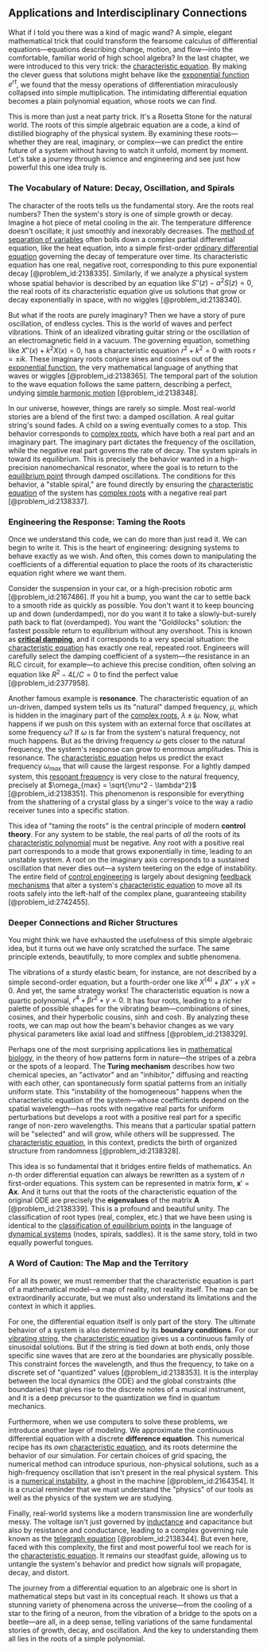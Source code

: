 ## Applications and Interdisciplinary Connections

What if I told you there was a kind of magic wand? A simple, elegant mathematical trick that could transform the fearsome calculus of differential equations—equations describing change, motion, and flow—into the comfortable, familiar world of high school algebra? In the last chapter, we were introduced to this very trick: the [characteristic equation](@article_id:148563). By making the clever guess that solutions might behave like the [exponential function](@article_id:160923) $e^{rt}$, we found that the messy operations of differentiation miraculously collapsed into simple multiplication. The intimidating differential equation becomes a plain polynomial equation, whose roots we can find.

This is more than just a neat party trick. It's a Rosetta Stone for the natural world. The roots of this simple algebraic equation are a code, a kind of distilled biography of the physical system. By examining these roots—whether they are real, imaginary, or complex—we can predict the entire future of a system without having to watch it unfold, moment by moment. Let's take a journey through science and engineering and see just how powerful this one idea truly is.

### The Vocabulary of Nature: Decay, Oscillation, and Spirals

The character of the roots tells us the fundamental story. Are the roots real numbers? Then the system's story is one of simple growth or decay. Imagine a hot piece of metal cooling in the air. The temperature difference doesn't oscillate; it just smoothly and inexorably decreases. The [method of separation of variables](@article_id:196826) often boils down a complex partial differential equation, like the heat equation, into a simple first-order [ordinary differential equation](@article_id:168127) governing the decay of temperature over time. Its characteristic equation has one real, negative root, corresponding to this pure exponential decay [@problem_id:2138335]. Similarly, if we analyze a physical system whose spatial behavior is described by an equation like $S''(z) - \alpha^2 S(z) = 0$, the real roots of its characteristic equation give us solutions that grow or decay exponentially in space, with no wiggles [@problem_id:2138340].

But what if the roots are purely imaginary? Then we have a story of pure oscillation, of endless cycles. This is the world of waves and perfect vibrations. Think of an idealized vibrating guitar string or the oscillation of an electromagnetic field in a vacuum. The governing equation, something like $X''(x) + k^2 X(x) = 0$, has a characteristic equation $r^2 + k^2 = 0$ with roots $r = \pm ik$. These imaginary roots conjure sines and cosines out of the [exponential function](@article_id:160923), the very mathematical language of anything that waves or wiggles [@problem_id:2138365]. The temporal part of the solution to the wave equation follows the same pattern, describing a perfect, undying [simple harmonic motion](@article_id:148250) [@problem_id:2138348].

In our universe, however, things are rarely so simple. Most real-world stories are a blend of the first two: a damped oscillation. A real guitar string's sound fades. A child on a swing eventually comes to a stop. This behavior corresponds to [complex roots](@article_id:172447), which have both a real part and an imaginary part. The imaginary part dictates the frequency of the oscillation, while the negative real part governs the rate of decay. The system spirals in toward its equilibrium. This is precisely the behavior wanted in a high-precision nanomechanical resonator, where the goal is to return to the [equilibrium point](@article_id:272211) through damped oscillations. The conditions for this behavior, a "stable spiral," are found directly by ensuring the [characteristic equation](@article_id:148563) of the system has [complex roots](@article_id:172447) with a negative real part [@problem_id:2138337].

### Engineering the Response: Taming the Roots

Once we understand this code, we can do more than just read it. We can begin to write it. This is the heart of engineering: designing systems to behave exactly as we wish. And often, this comes down to manipulating the coefficients of a differential equation to place the roots of its characteristic equation right where we want them.

Consider the suspension in your car, or a high-precision robotic arm [@problem_id:2167486]. If you hit a bump, you want the car to settle back to a smooth ride as quickly as possible. You don't want it to keep bouncing up and down (underdamped), nor do you want it to take a slowly-but-surely path back to flat (overdamped). You want the "Goldilocks" solution: the fastest possible return to equilibrium without any overshoot. This is known as **[critical damping](@article_id:154965)**, and it corresponds to a very special situation: the [characteristic equation](@article_id:148563) has exactly one real, repeated root. Engineers will carefully select the damping coefficient of a system—the resistance in an RLC circuit, for example—to achieve this precise condition, often solving an equation like $R^2 - 4L/C = 0$ to find the perfect value [@problem_id:2377958].

Another famous example is **resonance**. The characteristic equation of an un-driven, damped system tells us its "natural" damped frequency, $\mu$, which is hidden in the imaginary part of the [complex roots](@article_id:172447), $\lambda \pm i\mu$. Now, what happens if we push on this system with an external force that oscillates at some frequency $\omega$? If $\omega$ is far from the system's natural frequency, not much happens. But as the driving frequency $\omega$ gets closer to the natural frequency, the system's response can grow to enormous amplitudes. This is resonance. The [characteristic equation](@article_id:148563) helps us predict the exact frequency $\omega_{max}$ that will cause the largest response. For a lightly damped system, this [resonant frequency](@article_id:265248) is very close to the natural frequency, precisely at $\omega_{max} = \sqrt{\mu^2 - \lambda^2}$ [@problem_id:2138351]. This phenomenon is responsible for everything from the shattering of a crystal glass by a singer's voice to the way a radio receiver tunes into a specific station.

This idea of "taming the roots" is the central principle of modern **control theory**. For any system to be stable, the real parts of *all* the roots of its [characteristic polynomial](@article_id:150415) must be negative. Any root with a positive real part corresponds to a mode that grows exponentially in time, leading to an unstable system. A root on the imaginary axis corresponds to a sustained oscillation that never dies out—a system teetering on the edge of instability. The entire field of [control engineering](@article_id:149365) is largely about designing [feedback mechanisms](@article_id:269427) that alter a system's [characteristic equation](@article_id:148563) to move all its roots safely into the left-half of the complex plane, guaranteeing stability [@problem_id:2742455].

### Deeper Connections and Richer Structures

You might think we have exhausted the usefulness of this simple algebraic idea, but it turns out we have only scratched the surface. The same principle extends, beautifully, to more complex and subtle phenomena.

The vibrations of a sturdy elastic beam, for instance, are not described by a simple second-order equation, but a fourth-order one like $X^{(4)} + \beta X'' + \gamma X = 0$. And yet, the same strategy works! The characteristic equation is now a quartic polynomial, $r^4 + \beta r^2 + \gamma = 0$. It has four roots, leading to a richer palette of possible shapes for the vibrating beam—combinations of sines, cosines, and their hyperbolic cousins, $\sinh$ and $\cosh$. By analyzing these roots, we can map out how the beam's behavior changes as we vary physical parameters like axial load and stiffness [@problem_id:2138329].

Perhaps one of the most surprising applications lies in [mathematical biology](@article_id:268156), in the theory of how patterns form in nature—the stripes of a zebra or the spots of a leopard. The **Turing mechanism** describes how two chemical species, an "activator" and an "inhibitor," diffusing and reacting with each other, can spontaneously form spatial patterns from an initially uniform state. This "instability of the homogeneous" happens when the characteristic equation of the system—whose coefficients depend on the spatial wavelength—has roots with negative real parts for uniform perturbations but develops a root with a positive real part for a specific range of non-zero wavelengths. This means that a particular spatial pattern will be "selected" and will grow, while others will be suppressed. The [characteristic equation](@article_id:148563), in this context, predicts the birth of organized structure from randomness [@problem_id:2138328].

This idea is so fundamental that it bridges entire fields of mathematics. An $n$-th order differential equation can always be rewritten as a system of $n$ first-order equations. This system can be represented in matrix form, $\mathbf{x}'=\mathbf{A}\mathbf{x}$. And it turns out that the roots of the characteristic equation of the original ODE are precisely the **eigenvalues** of the matrix $\mathbf{A}$ [@problem_id:2138339]. This is a profound and beautiful unity. The classification of root types (real, complex, etc.) that we have been using is identical to the [classification of equilibrium points](@article_id:268743) in the language of [dynamical systems](@article_id:146147) (nodes, spirals, saddles). It is the same story, told in two equally powerful tongues.

### A Word of Caution: The Map and the Territory

For all its power, we must remember that the characteristic equation is part of a mathematical model—a map of reality, not reality itself. The map can be extraordinarily accurate, but we must also understand its limitations and the context in which it applies.

For one, the differential equation itself is only part of the story. The ultimate behavior of a system is also determined by its **boundary conditions**. For our [vibrating string](@article_id:137962), the [characteristic equation](@article_id:148563) gives us a continuous family of sinusoidal solutions. But if the string is tied down at both ends, only those specific sine waves that are zero at the boundaries are physically possible. This constraint forces the wavelength, and thus the frequency, to take on a discrete set of "quantized" values [@problem_id:2138353]. It is the interplay between the local dynamics (the ODE) and the global constraints (the boundaries) that gives rise to the discrete notes of a musical instrument, and it is a deep precursor to the quantization we find in quantum mechanics.

Furthermore, when we use computers to solve these problems, we introduce another layer of modeling. We approximate the continuous differential equation with a discrete **difference equation**. This numerical recipe has its *own* [characteristic equation](@article_id:148563), and its roots determine the behavior of our simulation. For certain choices of grid spacing, the numerical method can introduce spurious, non-physical solutions, such as a high-frequency oscillation that isn't present in the real physical system. This is a [numerical instability](@article_id:136564), a ghost in the machine [@problem_id:2164354]. It is a crucial reminder that we must understand the "physics" of our tools as well as the physics of the system we are studying.

Finally, real-world systems like a modern transmission line are wonderfully messy. The voltage isn't just governed by [inductance](@article_id:275537) and capacitance but also by resistance and conductance, leading to a complex governing rule known as the [telegraph equation](@article_id:177974) [@problem_id:2138344]. But even here, faced with this complexity, the first and most powerful tool we reach for is the [characteristic equation](@article_id:148563). It remains our steadfast guide, allowing us to untangle the system's behavior and predict how signals will propagate, decay, and distort.

The journey from a differential equation to an algebraic one is short in mathematical steps but vast in its conceptual reach. It shows us that a stunning variety of phenomena across the universe—from the cooling of a star to the firing of a neuron, from the vibration of a bridge to the spots on a beetle—are all, in a deep sense, telling variations of the same fundamental stories of growth, decay, and oscillation. And the key to understanding them all lies in the roots of a simple polynomial.